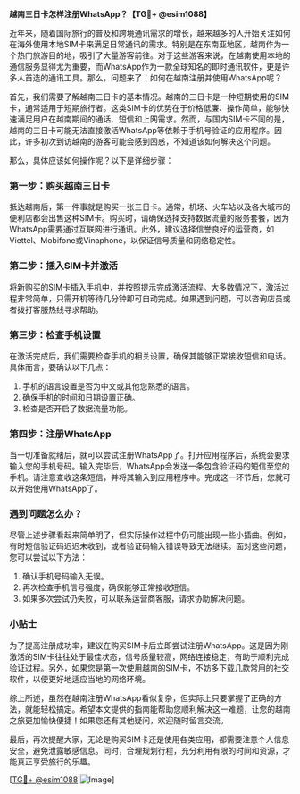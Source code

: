 **越南三日卡怎样注册WhatsApp？【TG💪+ @esim1088】**

近年来，随着国际旅行的普及和跨境通讯需求的增长，越来越多的人开始关注如何在海外使用本地SIM卡来满足日常通讯的需求。特别是在东南亚地区，越南作为一个热门旅游目的地，吸引了大量游客前往。对于这些游客来说，在越南使用本地的通信服务显得尤为重要，而WhatsApp作为一款全球知名的即时通讯软件，更是许多人首选的通讯工具。那么，问题来了：如何在越南注册并使用WhatsApp呢？

首先，我们需要了解越南三日卡的基本情况。越南的三日卡是一种短期使用的SIM卡，通常适用于短期旅行者。这类SIM卡的优势在于价格低廉、操作简单，能够快速满足用户在越南期间的通话、短信和上网需求。然而，与国内SIM卡不同的是，越南的三日卡可能无法直接激活WhatsApp等依赖于手机号验证的应用程序。因此，许多初次到访越南的游客可能会感到困惑，不知道该如何解决这个问题。

那么，具体应该如何操作呢？以下是详细步骤：

### 第一步：购买越南三日卡

抵达越南后，第一件事就是购买一张三日卡。通常，机场、火车站以及各大城市的便利店都会出售这种SIM卡。购买时，请确保选择支持数据流量的服务套餐，因为WhatsApp需要通过互联网进行通讯。此外，建议选择信誉良好的运营商，如Viettel、Mobifone或Vinaphone，以保证信号质量和网络稳定性。

### 第二步：插入SIM卡并激活

将新购买的SIM卡插入手机中，并按照提示完成激活流程。大多数情况下，激活过程非常简单，只需开机等待几分钟即可自动完成。如果遇到问题，可以咨询店员或者拨打客服热线寻求帮助。

### 第三步：检查手机设置

在激活完成后，我们需要检查手机的相关设置，确保其能够正常接收短信和电话。具体而言，要确认以下几点：
1. 手机的语言设置是否为中文或其他您熟悉的语言。
2. 确保手机的时间和日期设置正确。
3. 检查是否开启了数据流量功能。

### 第四步：注册WhatsApp

当一切准备就绪后，就可以尝试注册WhatsApp了。打开应用程序后，系统会要求输入您的手机号码。输入完毕后，WhatsApp会发送一条包含验证码的短信至您的手机。请注意查收这条短信，并将其输入到应用程序中。完成这一环节后，您就可以开始使用WhatsApp了。

### 遇到问题怎么办？

尽管上述步骤看起来简单明了，但实际操作过程中仍可能出现一些小插曲。例如，有时短信验证码迟迟未收到，或者验证码输入错误导致无法继续。面对这些问题，您可以尝试以下方法：
1. 确认手机号码输入无误。
2. 再次检查手机信号强度，确保能够正常接收短信。
3. 如果多次尝试仍失败，可以联系运营商客服，请求协助解决问题。

### 小贴士

为了提高注册成功率，建议在购买SIM卡后立即尝试注册WhatsApp。这是因为刚激活的SIM卡往往处于最佳状态，信号质量较高，网络连接稳定，有助于顺利完成验证过程。另外，如果您是第一次使用越南的SIM卡，不妨多下载几款常用的社交软件，以便更好地适应当地的网络环境。

综上所述，虽然在越南注册WhatsApp看似复杂，但实际上只要掌握了正确的方法，就能轻松搞定。希望本文提供的指南能帮助您顺利解决这一难题，让您的越南之旅更加愉快便捷！如果您还有其他疑问，欢迎随时留言交流。

最后，再次提醒大家，无论是购买SIM卡还是使用各类应用，都需要注意个人信息安全，避免泄露敏感信息。同时，合理规划行程，充分利用有限的时间和资源，才能真正享受旅行的乐趣。

[[TG💪+ @esim1088](https://t.me/s/esim1088) ![Image](https://i.postimg.cc/4NQfJmqS/Snipaste-2025-05-13-00-14-12.png)]